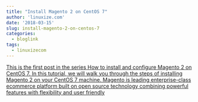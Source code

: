 ```yaml
---
title: "Install Magento 2 on CentOS 7"
author: 'linuxize.com'
date: '2018-03-15'
slug: install-magento-2-on-centos-7
categories:
  - bloglink
tags:
  - linuxizecom
---
```


[This is the first post in the series How to install and configure Magento 2 on CentOS 7. In this tutorial, we will walk you through the steps of installing Magento 2 on your CentOS 7 machine. Magento is leading enterprise-class ecommerce platform built on open source technology combining powerful features with flexibility and user friendly<i class="fas fa-external-link-alt"></i>](https://linuxize.com/post/install-magento-2-on-centos-7/)

